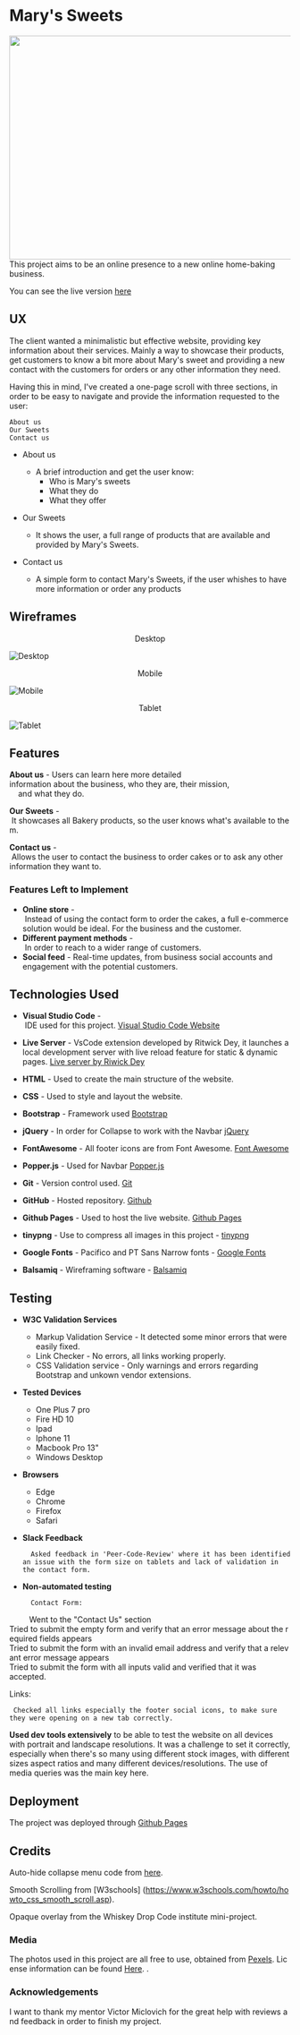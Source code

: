 # Mary's Sweets

<img width="1000" height="400" src="https://github.com/Brainvibe/Milestone1/blob/master/assets/images/page_preview.png">
This project aims to be an online presence to a new online home-baking business.

You can see the live version [here](https://brainvibe.github.io/Milestone1/)
 
## UX
 
The client wanted a minimalistic but effective website, providing key information about their services.
Mainly a way to showcase their products, get customers to know a bit more about Mary's sweet and providing a new contact with the customers for orders or any other information they need. 

Having this in mind, I've created a one-page scroll with three sections, in order to be easy to navigate and provide the information requested to the user: 

    About us
    Our Sweets
    Contact us

- About us
    - A brief introduction and get the user know:
      - Who is Mary's sweets
      - What they do
      - What they offer
    
- Our Sweets
    - It shows the user, a full range of products that are available and provided by Mary's Sweets.

- Contact us
    - A simple form to contact Mary's Sweets, if the user whishes to have more information or order any products 



## Wireframes
<p align="center">
Desktop
</p>

![Desktop](https://github.com/Brainvibe/Milestone1/blob/master/wireframes/Desktop.png)

<p align="center">
Mobile
</p>

![Mobile](https://github.com/Brainvibe/Milestone1/blob/master/wireframes/Mobile.png)

<p align="center">
Tablet
</p>

![Tablet](https://github.com/Brainvibe/Milestone1/blob/master/wireframes/Tablet.png)


## Features


**About us** - Users can learn here more detailed information about the business, who they are, their mission, 
    and what they do. 

**Our Sweets** - It showcases all Bakery products, so the user knows what's available to them. 


**Contact us** - Allows the user to contact the business to order cakes or to ask any other information they want to. 

 


### Features Left to Implement
- **Online store** - Instead of using the contact form to order the cakes, a full e-commerce solution would be ideal. For the business and the customer. 
    
- **Different payment methods** - In order to reach to a wider range of customers. 
    
- **Social feed** - Real-time updates, from business social accounts and engagement with the potential customers.

## Technologies Used
+ **Visual Studio Code** - IDE used for this project. [Visual Studio Code Website](https://code.visualstudio.com/)

+ **Live Server** - VsCode extension developed by Ritwick Dey, it launches a local development server with live reload feature for static & dynamic pages. [Live server by Riwick Dey](https://marketplace.visualstudio.com/items?itemName=ritwickdey.LiveServer)

+ **HTML** - Used to create the main structure of the website.

+ **CSS** - Used to style and layout the website.

+ **Bootstrap** - Framework used [Bootstrap](https://getbootstrap.com/)

+ **jQuery** - In order for Collapse to work with the Navbar [jQuery](https://jquery.com/)

+ **FontAwesome** - All footer icons are from Font Awesome. [Font Awesome](https://fontawesome.com/)

+ **Popper.js** - Used for Navbar [Popper.js](https://popper.js.org/)

+ **Git** - Version control used. [Git](https://git-scm.com/)

+ **GitHub** - Hosted repository. [Github](https://github.com/)

+ **Github Pages** - Used to host the live website. [Github Pages](https://pages.github.com/)

+ **tinypng** - Use to compress all images in this project - [tinypng](https://tinypng.com/)

+ **Google Fonts** - Pacifico and PT Sans Narrow fonts - [Google Fonts](https://fonts.google.com/)

+ **Balsamiq** - Wireframing software - [Balsamiq](https://balsamiq.com/) 



## Testing

+ **W3C Validation Services**
    - Markup Validation Service - It detected some minor errors that were easily fixed.
    - Link Checker - No errors, all links working properly.
    - CSS Validation service - Only warnings and errors regarding Bootstrap and unkown vendor extensions.
    
+ **Tested Devices**

    - One Plus 7 pro
    - Fire HD 10
    - Ipad
    - Iphone 11
    - Macbook Pro 13"
    - Windows Desktop

+ **Browsers**

    - Edge
    - Chrome
    - Firefox
    - Safari

+ **Slack Feedback**

        Asked feedback in 'Peer-Code-Review' where it has been identified an issue with the form size on tablets and lack of validation in the contact form. 
    
    
+ **Non-automated testing**

        Contact Form:
        
            Went to the "Contact Us" section
            Tried to submit the empty form and verify that an error message about the required fields appears
            Tried to submit the form with an invalid email address and verify that a relevant error message appears
            Tried to submit the form with all inputs valid and verified that it was accepted.

Links: 
        
     Checked all links especially the footer social icons, to make sure they were opening on a new tab correctly.
        
**Used dev tools extensively** to be able to test the website on all devices with portrait and landscape resolutions. It was a challenge to set it correctly, especially when there's so many using different stock images, with different sizes aspect ratios and many different devices/resolutions. The use of media queries was the main key here.  

## Deployment

The project was deployed through [Github Pages](https://brainvibe.github.io/Milestone1/)


## Credits

Auto-hide collapse menu code from [here](https://stackoverflow.com/questions/42401606/how-to-hide-collapsible-bootstrap-4-navbar-on-click).

Smooth Scrolling from [W3schools] (https://www.w3schools.com/howto/howto_css_smooth_scroll.asp).

Opaque overlay from the Whiskey Drop Code institute mini-project.

### Media
The photos used in this project are all free to use, obtained from [Pexels](https://www.pexels.com/). License information can be found [Here](https://www.pexels.com/photo-license/). .

### Acknowledgements

I want to thank my mentor Victor Miclovich for the great help with reviews and feedback in order to finish my project.
